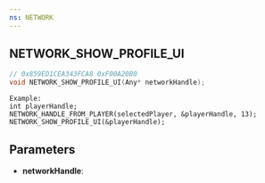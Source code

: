 ```yaml
---
ns: NETWORK
---
```

## NETWORK_SHOW_PROFILE_UI

```c
// 0x859ED1CEA343FCA8 0xF00A20B0
void NETWORK_SHOW_PROFILE_UI(Any* networkHandle);
```

```
Example:  
int playerHandle;	  
NETWORK_HANDLE_FROM_PLAYER(selectedPlayer, &playerHandle, 13);  
NETWORK_SHOW_PROFILE_UI(&playerHandle);  
```

## Parameters
* **networkHandle**: 

